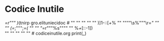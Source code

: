 # Codice Inutile
_=r"""             )_(tnirp
gro.elituniecidoc #      ""
""                       ""
""                       ""
        )]1-::[_+_%      ""
""\"\"\s%"\"\"\r=_"      ""
""      (=_;""";_=(      ""
""      "_=r\"\"\"%s\"\"\""
""      %_+_[::-1])        
""                       ""
""                       ""
""      # codiceinutile.org
print(_)     
